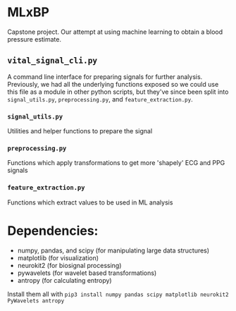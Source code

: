 # MLxBP

Capstone project. Our attempt at using machine learning to obtain a blood pressure estimate.

## `vital_signal_cli.py`
A command line interface for preparing signals for further analysis. Previously, we had all the underlying functions exposed so we could use this file as a module in other python scripts, but they've since been split into `signal_utils.py`, `preprocessing.py`, and `feature_extraction.py`. 

### `signal_utils.py`
Utilities and helper functions to prepare the signal  

### `preprocessing.py`
Functions which apply transformations to get more 'shapely' ECG and PPG signals

### `feature_extraction.py`
Functions which extract values to be used in ML analysis


# Dependencies:
* numpy, pandas, and scipy (for manipulating large data structures) 
* matplotlib (for visualization) 
* neurokit2 (for biosignal processing) 
* pywavelets (for wavelet based transformations) 
* antropy (for calculating entropy)

Install them all with `pip3 install numpy pandas scipy matplotlib neurokit2 PyWavelets antropy`
